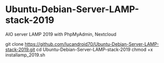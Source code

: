 # Ubuntu-Debian-Server-LAMP-stack-2019
AIO server LAMP 2019 with PhpMyAdmin, Nextcloud 

git clone https://github.com/lucandroid70/Ubuntu-Debian-Server-LAMP-stack-2019.git
cd Ubuntu-Debian-Server-LAMP-stack-2019
chmod +x installamp_2019.sh
